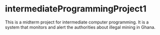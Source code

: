 # intermediateProgrammingProject1
This is a midterm project for intermediate computer programming. It is a system that monitors and alert the authorities about illegal mining in Ghana.  
